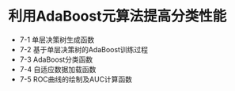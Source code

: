 # 利用AdaBoost元算法提高分类性能

* 7-1 单层决策树生成函数
* 7-2 基于单层决策树的AdaBoost训练过程
* 7-3 AdaBoost分类函数
* 7-4 自适应数据加载函数
* 7-5 ROC曲线的绘制及AUC计算函数
